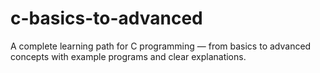 # c-basics-to-advanced
A complete learning path for C programming — from basics to advanced concepts with example programs and clear explanations.
